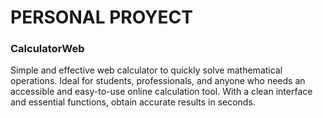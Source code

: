 # PERSONAL PROYECT
### CalculatorWeb
Simple and effective web calculator to quickly solve mathematical operations. Ideal for students, professionals, and anyone who needs an accessible and easy-to-use online calculation tool. With a clean interface and essential functions, obtain accurate results in seconds.
